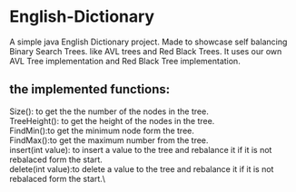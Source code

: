 # English-Dictionary

A simple java English Dictionary project. 
Made to showcase self balancing Binary Search Trees. like  AVL trees and Red Black Trees.
It uses our own AVL Tree implementation and Red Black Tree implementation. 
## the implemented functions:
  Size(): to get the the number of the nodes in the tree.\
  TreeHeight(): to get the height of the nodes in the tree.\
  FindMin():to get the minimum node form the tree.\
  FindMax():to get the maximum number from the tree.\
  insert(int value): to insert a value to the tree and rebalance it if it is not rebalaced form the start.\
  delete(int value):to delete a value to the tree and rebalance it if it is not rebalaced form the start.\
  

